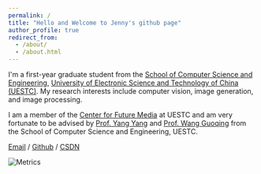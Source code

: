 ```yaml
---
permalink: /
title: "Hello and Welcome to Jenny's github page"
author_profile: true
redirect_from: 
  - /about/
  - /about.html
---
```


I'm a first-year graduate student from the [School of Computer Science and Engineering](https://www.scse.uestc.edu.cn/), [University of Electronic Science and Technology of China (UESTC)](https://www.uestc.edu.cn/). My research interests include computer vision, image generation, and image processing.

I am a member of the [Center for Future Media](https://cfm.uestc.edu.cn/index) at UESTC and am very fortunate to be advised by [Prof. Yang Yang](https://cfm.uestc.edu.cn/~yangyang/) and [Prof. Wang Guoqing](https://scholar.google.com.hk/citations?hl=zh-CN&user=V08v5OEAAAAJ) from the School of Computer Science and Engineering, UESTC.

[Email](mailto:202421080308@std.uestc.edu.cn) / [Github](https://jennyzhang0810.github.io/) / [CSDN](https://blog.csdn.net/qq_53826699?spm=1000.2115.3001.5343)

![Metrics](https://metrics.lecoq.io/JennyZhang0810?template=classic&base=header%2C%20activity%2C%20community%2C%20repositories%2C%20metadata&base.indepth=false&base.hireable=false&base.skip=false&config.timezone=Asia%2FShanghai)

